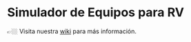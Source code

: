 # Simulador de Equipos para RV

👉🏼 Visita nuestra [wiki](https://github.com/ProyectoCurri/simulador-equipos/wiki) para más información.
